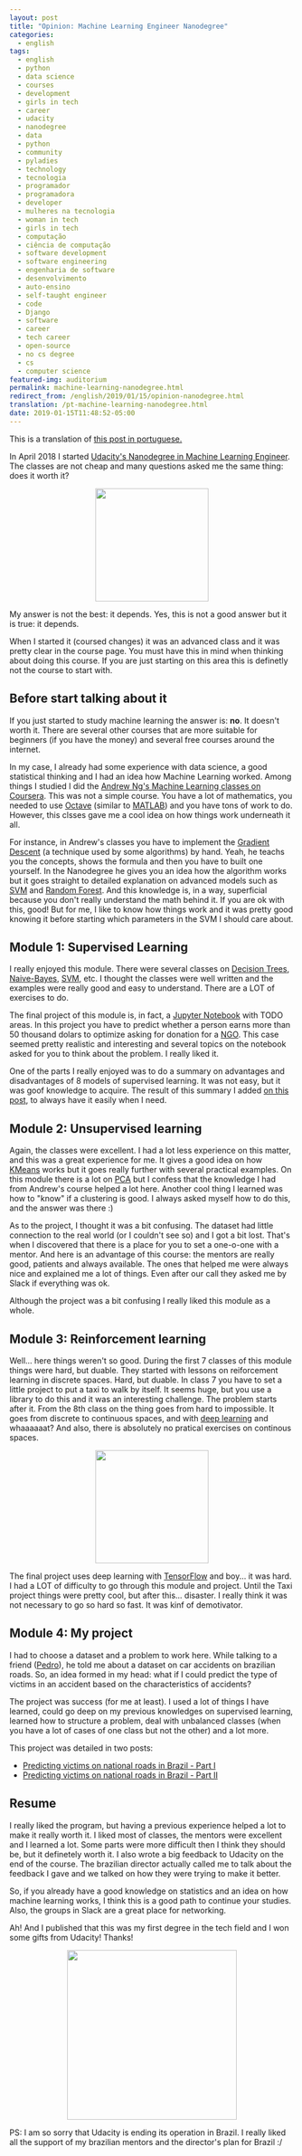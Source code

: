 ```yaml
---
layout: post
title: "Opinion: Machine Learning Engineer Nanodegree"
categories:
  - english
tags:
  - english
  - python
  - data science
  - courses
  - development
  - girls in tech
  - career
  - udacity
  - nanodegree
  - data
  - python
  - community 
  - pyladies
  - technology
  - tecnologia
  - programador
  - programadora
  - developer
  - mulheres na tecnologia
  - woman in tech
  - girls in tech
  - computação
  - ciência de computação
  - software development
  - software engineering
  - engenharia de software
  - desenvolvimento
  - auto-ensino
  - self-taught engineer
  - code
  - Django
  - software
  - career
  - tech career
  - open-source
  - no cs degree
  - cs
  - computer science
featured-img: auditorium
permalink: machine-learning-nanodegree.html
redirect_from: /english/2019/01/15/opinion-nanodegree.html
translation: /pt-machine-learning-nanodegree.html
date: 2019-01-15T11:48:52-05:00
---
```


This is a translation of [this post in portuguese.](https://medium.com/pizzadedados/opini%C3%A3o-nanodegree-de-eng-de-machine-learning-34e67cb85b33)

In April 2018 I started [Udacity's Nanodegree in Machine Learning Engineer](https://www.udacity.com/course/machine-learning-engineer-nanodegree--nd009t). The classes are not cheap and many questions asked me the same thing: does it worth it?

<center><img src="https://media.giphy.com/media/ATt7p8OO4mvvO/giphy.gif" style="height:200px;"/></center>

My answer is not the best: it depends. Yes, this is not a good answer but it is true: it depends.

When I started it (coursed changes) it was an advanced class and it was pretty clear in the course page. You must have this in mind when thinking about doing this course. If you are just starting on this area this is definetly not the course to start with. 

## Before start talking about it

If you just started to study machine learning the answer is: **no**. It doesn't worth it. There are several other courses that are more suitable for beginners (if you have the money) and several free courses around the internet.

In my case, I already had some experience with data science, a good statistical thinking and I had an idea how Machine Learning worked. Among things I studied I did the [Andrew Ng's Machine Learning classes on Coursera](https://www.coursera.org/learn/machine-learning). This was not a simple course. You have a lot of mathematics, you needed to use [Octave](https://www.gnu.org/software/octave/) (similar to [MATLAB](https://www.mathworks.com/products/matlab.html)) and you have tons of work to do. However, this clsses gave me a cool idea on how things work underneath it all. 

For instance, in Andrew's classes you have to implement the [Gradient Descent](https://en.wikipedia.org/wiki/Gradient_descent) (a technique used by some algorithms) by hand. Yeah, he teachs you the concepts, shows the formula and then you have to built one yourself. In the Nanodegree he gives you an idea how the algorithm works but it goes straight to detailed explanation on advanced models such as [SVM](https://en.wikipedia.org/wiki/Support_vector_machine) and [Random Forest](https://en.wikipedia.org/wiki/Random_forest). And this knowledge is, in a way, superficial because you don't really understand the math behind it. If you are ok with this, good! But for me, I like to know how things work and it was pretty good knowing it before starting which parameters in the SVM I should care about.

## Module 1: Supervised Learning

I really enjoyed this module. There were several classes on [Decision Trees](https://en.wikipedia.org/wiki/Decision_tree), [Naive-Bayes](https://en.wikipedia.org/wiki/Naive_Bayes_classifier), [SVM](https://en.wikipedia.org/wiki/Support_vector_machine), etc. I thought the classes were well written and the examples were really good and easy to understand. There are a LOT of exercises to do. 

The final project of this module is, in fact, a [Jupyter Notebook](https://jupyter.org/) with TODO areas. In this project you have to predict whether a person earns more than 50 thousand dolars to optimize asking for donation for a [NGO](https://en.wikipedia.org/wiki/Non-governmental_organization). This case seemed pretty realistic and interesting and several topics on the notebook asked for you to think about the problem. I really liked it.

One of the parts I really enjoyed was to do a summary on advantages and disadvantages of 8 models of supervised learning. It was not easy, but it was goof knowledge to acquire. The result of this summary I added [on this post](https://leportella.com/cheatlist/2018/05/20/models-cheat-list.html), to always have it easily when I need. 

## Module 2: Unsupervised learning

Again, the classes were excellent. I had a lot less experience on this matter, and this was a great experience for me. It gives a good idea on how [KMeans](https://en.wikipedia.org/wiki/K-means_clustering) works but it goes really further with several practical examples. On this module there is a lot on [PCA](https://en.wikipedia.org/wiki/Principal_component_analysis) but I confess that the knowledge I had from Andrew's course helped a lot here. Another cool thing I learned was how to "know" if a clustering is good. I always asked myself how to do this, and the answer was there :)

As to the project, I thought it was a bit confusing. The dataset had little connection to the real world (or I couldn't see so) and I got a bit lost. That's when I discovered that there is a place for you to set a one-o-one with a mentor. And here is an advantage of this course: the mentors are really good, patients and always available. The ones that helped me were always nice and explained me a lot of things. Even after our call they asked me by Slack if everything was ok.

Although the project was a bit confusing I really liked this module as a whole. 


## Module 3: Reinforcement learning

Well... here things weren't so good. During the first 7 classes of this module things were hard, but duable. They started with lessons on reiforcement learning in discrete spaces. Hard, but duable. In class 7 you have to set a little project to put a taxi to walk by itself. It seems huge, but you use a library to do this and it was an interesting challenge. The problem starts after it. From the 8th class on the thing goes from hard to impossible. It goes from discrete to continuous spaces, and with [deep learning](https://en.wikipedia.org/wiki/Deep_learning) and whaaaaaat? And also, there is absolutely no pratical exercises on continous spaces. 

<center><img src="https://media.giphy.com/media/UnTC9o2HMyUta/giphy.gif" style="height:200px;"/></center>

The final project uses deep learning with [TensorFlow](https://en.wikipedia.org/wiki/TensorFlow) and boy... it was hard. I had a LOT of difficulty to go through this module and project. Until the Taxi project things were pretty cool, but after this... disaster. I really think it was not necessary to go so hard so fast. It was kinf of demotivator.

## Module 4: My project

I had to choose a dataset and a problem to work here. While talking to a friend ([Pedro](https://twitter.com/pedrovilanova)), he told me about a dataset on car accidents on brazilian roads. So, an idea formed in my head: what if I could predict the type of victims in an accident based on the characteristics of accidents?

The project was success (for me at least). I used a lot of things I have learned, could go deep on my previous knowledges on supervised learning, learned how to structure a problem, deal with unbalanced classes (when you have a lot of cases of one class but not the other) and a lot more. 

This project was detailed in two posts:

* [Predicting victims on national roads in Brazil - Part I](https://leportella.com/english/2018/09/25/federal-road-accidents-I.html)
* [Predicting victims on national roads in Brazil - Part II](https://leportella.com/english/2019/01/02/federal-road-accidents-II.html)

## Resume

I really liked the program, but having a previous experience helped a lot to make it really worth it. I liked most of classes, the mentors were excellent and I learned a lot. Some parts were more difficult then I think they should be, but it definetely worth it. I also wrote a big feedback to Udacity on the end of the course. The brazilian director actually called me to talk about the feedback I gave and we talked on how they were trying to make it better. 

So, if you already have a good knowledge on statistics and an idea on how machine learning works, I think this is a good path to continue your studies. Also, the groups in Slack are a great place for networking.

Ah! And I published that this was my first degree in the tech field and I won some gifts from Udacity! Thanks!


<center><img src="https://i.imgur.com/zD1suVv.jpg" style="height:300px;"/></center>


PS: I am so sorry that Udacity is ending its operation in Brazil. I really liked all the support of my brazilian mentors and the director's plan for Brazil :/

